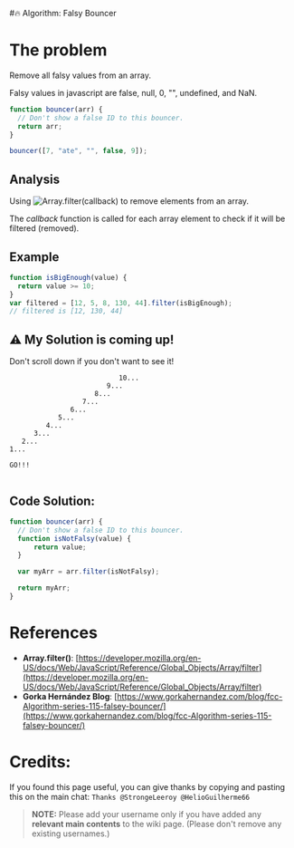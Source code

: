 #:fire: Algorithm: Falsy Bouncer

# The problem

Remove all falsy values from an array.

Falsy values in javascript are false, null, 0, "", undefined, and NaN.

```javascript
function bouncer(arr) {
  // Don't show a false ID to this bouncer.
  return arr;
}

bouncer([7, "ate", "", false, 9]);
```

## Analysis
Using ![Array.filter(_callback_)](https://developer.mozilla.org/en-US/docs/Web/JavaScript/Reference/Global_Objects/Array/filter) to remove elements from an array.

The _callback_ function is called for each array element to check if it will be filtered (removed).

## Example
```javascript
function isBigEnough(value) {
  return value >= 10;
}
var filtered = [12, 5, 8, 130, 44].filter(isBigEnough);
// filtered is [12, 130, 44]
```

## :warning: My Solution is coming up!
Don't scroll down if you don't want to see it!
     

```
                           10...
                        9...
                     8...
                  7...
               6...
            5...
         4...
      3...
   2...
1...

GO!!!
   
```

## Code Solution:

```javascript
function bouncer(arr) {
  // Don't show a false ID to this bouncer.
  function isNotFalsy(value) {
      return value;
  }

  var myArr = arr.filter(isNotFalsy);

  return myArr;
}
```

# References
- **Array.filter()**: [https://developer.mozilla.org/en-US/docs/Web/JavaScript/Reference/Global_Objects/Array/filter](https://developer.mozilla.org/en-US/docs/Web/JavaScript/Reference/Global_Objects/Array/filter)
- **Gorka Hernández Blog**: [https://www.gorkahernandez.com/blog/fcc-Algorithm-series-115-falsey-bouncer/](https://www.gorkahernandez.com/blog/fcc-Algorithm-series-115-falsey-bouncer/)


# Credits:
If you found this page useful, you can give thanks by copying and pasting this on the main chat:
`Thanks @StrongeLeeroy @HelioGuilherme66`

> **NOTE:** Please add your username only if you have added any **relevant main contents** to the wiki page. (Please don't remove any existing usernames.)

